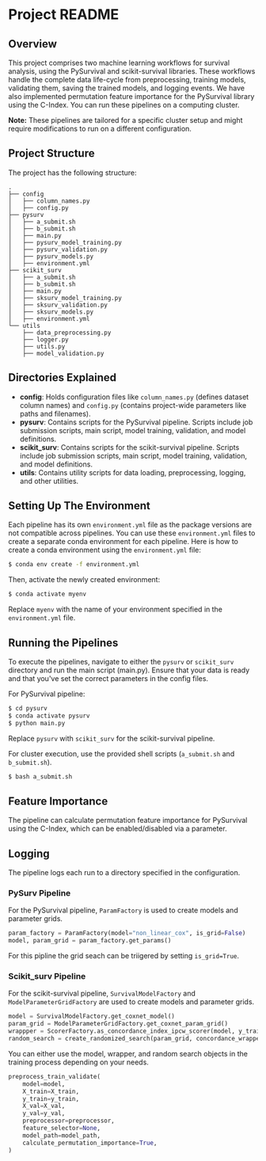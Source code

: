 # Project README

## Overview

This project comprises two machine learning workflows for survival analysis, using the PySurvival and scikit-survival libraries. These workflows handle the complete data life-cycle from preprocessing, training models, validating them, saving the trained models, and logging events. We have also implemented permutation feature importance for the PySurvival library using the C-Index. You can run these pipelines on a computing cluster.

**Note:** These pipelines are tailored for a specific cluster setup and might require modifications to run on a different configuration.

## Project Structure

The project has the following structure:

```
.
├── config
│   ├── column_names.py
│   ├── config.py
├── pysurv
│   ├── a_submit.sh
│   ├── b_submit.sh
│   ├── main.py
│   ├── pysurv_model_training.py
│   ├── pysurv_validation.py
│   ├── pysurv_models.py
│   ├── environment.yml
├── scikit_surv
│   ├── a_submit.sh
│   ├── b_submit.sh
│   ├── main.py
│   ├── sksurv_model_training.py
│   ├── sksurv_validation.py
│   ├── sksurv_models.py
│   ├── environment.yml
└── utils
    ├── data_preprocessing.py
    ├── logger.py
    ├── utils.py
    ├── model_validation.py
```

## Directories Explained

- **config**: Holds configuration files like `column_names.py` (defines dataset column names) and `config.py` (contains project-wide parameters like paths and filenames).
- **pysurv**: Contains scripts for the PySurvival pipeline. Scripts include job submission scripts, main script, model training, validation, and model definitions.
- **scikit_surv**: Contains scripts for the scikit-survival pipeline. Scripts include job submission scripts, main script, model training, validation, and model definitions.
- **utils**: Contains utility scripts for data loading, preprocessing, logging, and other utilities.

## Setting Up The Environment

Each pipeline has its own `environment.yml` file as the package versions are not compatible across pipelines. You can use these `environment.yml` files to create a separate conda environment for each pipeline. Here is how to create a conda environment using the `environment.yml` file:

```bash
$ conda env create -f environment.yml
```

Then, activate the newly created environment:

```bash
$ conda activate myenv
```
Replace `myenv` with the name of your environment specified in the `environment.yml` file.


## Running the Pipelines

To execute the pipelines, navigate to either the `pysurv` or `scikit_surv` directory and run the main script (main.py). Ensure that your data is ready and that you've set the correct parameters in the config files.

For PySurvival pipeline:

```bash
$ cd pysurv
$ conda activate pysurv
$ python main.py
```

Replace `pysurv` with `scikit_surv` for the scikit-survival pipeline.

For cluster execution, use the provided shell scripts (`a_submit.sh` and `b_submit.sh`).

```bash
$ bash a_submit.sh
```

## Feature Importance

The pipeline can calculate permutation feature importance for PySurvival using the C-Index, which can be enabled/disabled via a parameter.

## Logging

The pipeline logs each run to a directory specified in the configuration.


### PySurv Pipeline

For the PySurvival pipeline, `ParamFactory` is used to create models and parameter grids.

```python
param_factory = ParamFactory(model="non_linear_cox", is_grid=False)
model, param_grid = param_factory.get_params()
```
For this pipline the grid seach can be triigered by setting `is_grid=True`.

### Scikit_surv Pipeline

For the scikit-survival pipeline, `SurvivalModelFactory` and `ModelParameterGridFactory` are used to create models and parameter grids.

```python
model = SurvivalModelFactory.get_coxnet_model()
param_grid = ModelParameterGridFactory.get_coxnet_param_grid()
wrappper = ScorerFactory.as_concordance_index_ipcw_scorer(model, y_train)
random_search = create_randomized_search(param_grid, concordance_wrapper)
```
You can either use the model, wrapper, and random search objects in the training process depending on your needs.

```python
preprocess_train_validate(
    model=model,
    X_train=X_train,
    y_train=y_train,
    X_val=X_val,
    y_val=y_val,
    preprocessor=preprocessor,
    feature_selector=None,
    model_path=model_path,
    calculate_permutation_importance=True,
)
```
